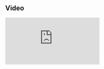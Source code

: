 <script>
  import Modal from "$lib/Modal.svelte";
  import Trigger from "$lib/Trigger.svelte";
  import Content from "$lib/Content.svelte";
</script>

## Video

<Modal>
  <Content>
    <iframe
      src="https://www.youtube.com/embed/7xDcmL5-ET8"
      title="YouTube video player"
      frameborder="0"
      allow="accelerometer; autoplay; clipboard-write; encrypted-media; gyroscope; picture-in-picture"
      allowfullscreen
    />
  </Content>
  <Trigger>
    <button class="btn">Open video default</button>
  </Trigger>
</Modal>
<br />
<br />

```svelte
<Modal>
  <Content>
    <iframe
      src="https://www.youtube.com/embed/7xDcmL5-ET8"
      title="YouTube video player"
      frameborder="0"
      allow="accelerometer; autoplay; clipboard-write; encrypted-media; gyroscope; picture-in-picture"
      allowfullscreen
    />
  </Content>
  <Trigger>
    <button class="btn">Open video default</button>
  </Trigger>
</Modal>

<style>
  iframe {
  width: 100%;
  aspect-ratio: 16/9;
  height: auto;
}
</style>
```
